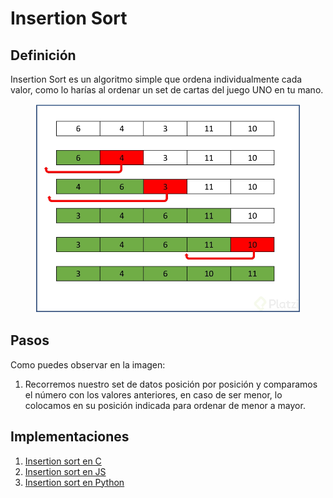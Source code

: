 # Insertion Sort

## Definición

Insertion Sort es un algoritmo simple que ordena individualmente cada valor, como lo harías al ordenar un set de cartas del juego UNO en tu mano.

<figure>
    <img id="img1" src="../../assets/algoritmos_de_ordenamiento/insertion_sort/1.png" alt="img1"/>
    <figcaption></figcaption>
</figure>

## Pasos

Como puedes observar en la imagen:

1. Recorremos nuestro set de datos posición por posición y comparamos el número con los valores anteriores, en caso de ser menor, lo colocamos en su posición indicada para ordenar de menor a mayor.

## Implementaciones

1. [Insertion sort en C](./insertion_sort.c)
2. [Insertion sort en JS](./insertion_sort.js)
3. [Insertion sort en Python](./insertion_sort.py)